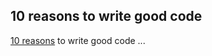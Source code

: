 <article><h2>10 reasons to write good code</h2><a title="10 reasons" href="http://www.456bereastreet.com/archive/200512/ten_reasons_to_learn_and_use_web_standards/">10 reasons</a> to write good code ...</article>
